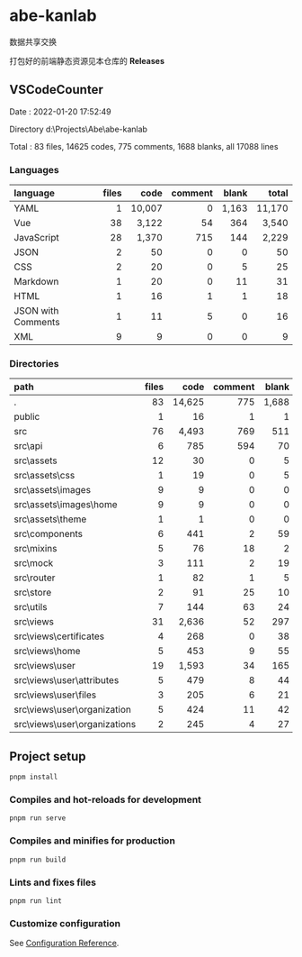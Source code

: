 # abe-kanlab

数据共享交换

打包好的前端静态资源见本仓库的 **Releases**

## VSCodeCounter

Date : 2022-01-20 17:52:49

Directory d:\Projects\Abe\abe-kanlab

Total : 83 files,  14625 codes, 775 comments, 1688 blanks, all 17088 lines

### Languages
| language | files | code | comment | blank | total |
| :--- | ---: | ---: | ---: | ---: | ---: |
| YAML | 1 | 10,007 | 0 | 1,163 | 11,170 |
| Vue | 38 | 3,122 | 54 | 364 | 3,540 |
| JavaScript | 28 | 1,370 | 715 | 144 | 2,229 |
| JSON | 2 | 50 | 0 | 0 | 50 |
| CSS | 2 | 20 | 0 | 5 | 25 |
| Markdown | 1 | 20 | 0 | 11 | 31 |
| HTML | 1 | 16 | 1 | 1 | 18 |
| JSON with Comments | 1 | 11 | 5 | 0 | 16 |
| XML | 9 | 9 | 0 | 0 | 9 |

### Directories
| path | files | code | comment | blank | total |
| :--- | ---: | ---: | ---: | ---: | ---: |
| . | 83 | 14,625 | 775 | 1,688 | 17,088 |
| public | 1 | 16 | 1 | 1 | 18 |
| src | 76 | 4,493 | 769 | 511 | 5,773 |
| src\api | 6 | 785 | 594 | 70 | 1,449 |
| src\assets | 12 | 30 | 0 | 5 | 35 |
| src\assets\css | 1 | 19 | 0 | 5 | 24 |
| src\assets\images | 9 | 9 | 0 | 0 | 9 |
| src\assets\images\home | 9 | 9 | 0 | 0 | 9 |
| src\assets\theme | 1 | 1 | 0 | 0 | 1 |
| src\components | 6 | 441 | 2 | 59 | 502 |
| src\mixins | 5 | 76 | 18 | 2 | 96 |
| src\mock | 3 | 111 | 2 | 19 | 132 |
| src\router | 1 | 82 | 1 | 5 | 88 |
| src\store | 2 | 91 | 25 | 10 | 126 |
| src\utils | 7 | 144 | 63 | 24 | 231 |
| src\views | 31 | 2,636 | 52 | 297 | 2,985 |
| src\views\certificates | 4 | 268 | 0 | 38 | 306 |
| src\views\home | 5 | 453 | 9 | 55 | 517 |
| src\views\user | 19 | 1,593 | 34 | 165 | 1,792 |
| src\views\user\attributes | 5 | 479 | 8 | 44 | 531 |
| src\views\user\files | 3 | 205 | 6 | 21 | 232 |
| src\views\user\organization | 5 | 424 | 11 | 42 | 477 |
| src\views\user\organizations | 2 | 245 | 4 | 27 | 276 |


## Project setup
```
pnpm install
```

### Compiles and hot-reloads for development
```
pnpm run serve
```

### Compiles and minifies for production
```
pnpm run build
```

### Lints and fixes files
```
pnpm run lint
```

### Customize configuration
See [Configuration Reference](https://cli.vuejs.org/config/).
